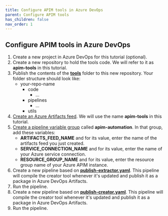 ```yaml
---
title: Configure APIM tools in Azure DevOps
parent: Configure APIM tools
has_children: false
nav_order: 1
---
```



## Configure APIM tools in Azure DevOps

1. Create a new project in Azure DevOps for this tutorial (optional).
2. Create a new repository to hold the tools code. We will refer to it as **apim-tools** in this tutorial.
3. Publish the contents of the [**tools**](https://github.com/Azure/apiops/tree/main/tools) folder to this new repository. Your folder structure should look like:
    - your-repo-name
        - code
            - ...
        - pipelines
            - ...
        - utils
4. [Create an Azure Artifacts feed](https://docs.microsoft.com/en-us/azure/devops/artifacts/concepts/feeds?view=azure-devops#create-a-feed). We will use the name **apim-tools** in this tutorial.
5. [Create a pipeline variable group](https://docs.microsoft.com/en-us/azure/devops/pipelines/library/variable-groups?view=azure-devops&tabs=classic#create-a-variable-group) called **apim-automation**. In that group, add these variables:
    - **ARTIFACTS_FEED_NAME** and for its value, enter the name of the artifacts feed you just created.
    - **SERVICE_CONNECTION_NAME** and for its value, enter the name of your Azure service connection.
    - **RESOURCE_GROUP_NAME** and for its value, enter the resource group name of your Azure APIM instance.
6. Create a new pipeline based on [**publish-extractor.yaml**](https://github.com/Azure/apiops/tree/main/tools/pipelines/publish-extractor.yaml). This pipeline will compile the creator tool whenever it's updated and publish it as a package in Azure DevOps Artifacts.
7. Run the pipeline.
8. Create a new pipeline based on [**publish-creator.yaml**](https://github.com/Azure/apiops/tree/main/tools/pipelines/publish-creator.yaml). This pipeline will compile the creator tool whenever it's updated and publish it as a package in Azure DevOps Artifacts.
9. Run the pipeline.